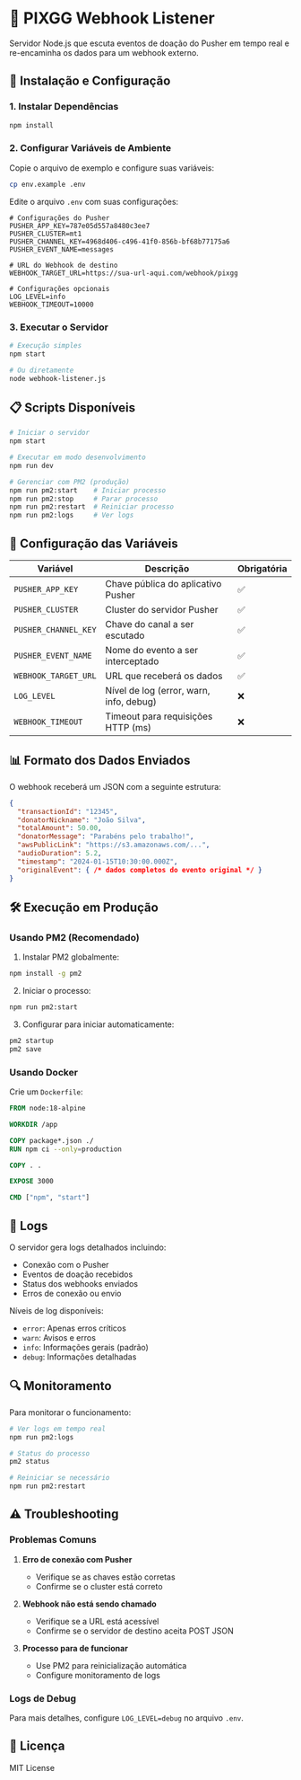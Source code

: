 # 🎯 PIXGG Webhook Listener

Servidor Node.js que escuta eventos de doação do Pusher em tempo real e re-encaminha os dados para um webhook externo.

## 🚀 Instalação e Configuração

### 1. Instalar Dependências

```bash
npm install
```

### 2. Configurar Variáveis de Ambiente

Copie o arquivo de exemplo e configure suas variáveis:

```bash
cp env.example .env
```

Edite o arquivo `.env` com suas configurações:

```env
# Configurações do Pusher
PUSHER_APP_KEY=787e05d557a8480c3ee7
PUSHER_CLUSTER=mt1
PUSHER_CHANNEL_KEY=4968d406-c496-41f0-856b-bf68b77175a6
PUSHER_EVENT_NAME=messages

# URL do Webhook de destino
WEBHOOK_TARGET_URL=https://sua-url-aqui.com/webhook/pixgg

# Configurações opcionais
LOG_LEVEL=info
WEBHOOK_TIMEOUT=10000
```

### 3. Executar o Servidor

```bash
# Execução simples
npm start

# Ou diretamente
node webhook-listener.js
```

## 📋 Scripts Disponíveis

```bash
# Iniciar o servidor
npm start

# Executar em modo desenvolvimento
npm run dev

# Gerenciar com PM2 (produção)
npm run pm2:start    # Iniciar processo
npm run pm2:stop     # Parar processo
npm run pm2:restart  # Reiniciar processo
npm run pm2:logs     # Ver logs
```

## 🔧 Configuração das Variáveis

| Variável | Descrição | Obrigatória |
|----------|-----------|-------------|
| `PUSHER_APP_KEY` | Chave pública do aplicativo Pusher | ✅ |
| `PUSHER_CLUSTER` | Cluster do servidor Pusher | ✅ |
| `PUSHER_CHANNEL_KEY` | Chave do canal a ser escutado | ✅ |
| `PUSHER_EVENT_NAME` | Nome do evento a ser interceptado | ✅ |
| `WEBHOOK_TARGET_URL` | URL que receberá os dados | ✅ |
| `LOG_LEVEL` | Nível de log (error, warn, info, debug) | ❌ |
| `WEBHOOK_TIMEOUT` | Timeout para requisições HTTP (ms) | ❌ |

## 📊 Formato dos Dados Enviados

O webhook receberá um JSON com a seguinte estrutura:

```json
{
  "transactionId": "12345",
  "donatorNickname": "João Silva",
  "totalAmount": 50.00,
  "donatorMessage": "Parabéns pelo trabalho!",
  "awsPublicLink": "https://s3.amazonaws.com/...",
  "audioDuration": 5.2,
  "timestamp": "2024-01-15T10:30:00.000Z",
  "originalEvent": { /* dados completos do evento original */ }
}
```

## 🛠️ Execução em Produção

### Usando PM2 (Recomendado)

1. Instalar PM2 globalmente:
```bash
npm install -g pm2
```

2. Iniciar o processo:
```bash
npm run pm2:start
```

3. Configurar para iniciar automaticamente:
```bash
pm2 startup
pm2 save
```

### Usando Docker

Crie um `Dockerfile`:

```dockerfile
FROM node:18-alpine

WORKDIR /app

COPY package*.json ./
RUN npm ci --only=production

COPY . .

EXPOSE 3000

CMD ["npm", "start"]
```

## 📝 Logs

O servidor gera logs detalhados incluindo:
- Conexão com o Pusher
- Eventos de doação recebidos
- Status dos webhooks enviados
- Erros de conexão ou envio

Níveis de log disponíveis:
- `error`: Apenas erros críticos
- `warn`: Avisos e erros
- `info`: Informações gerais (padrão)
- `debug`: Informações detalhadas

## 🔍 Monitoramento

Para monitorar o funcionamento:

```bash
# Ver logs em tempo real
npm run pm2:logs

# Status do processo
pm2 status

# Reiniciar se necessário
npm run pm2:restart
```

## ⚠️ Troubleshooting

### Problemas Comuns

1. **Erro de conexão com Pusher**
   - Verifique se as chaves estão corretas
   - Confirme se o cluster está correto

2. **Webhook não está sendo chamado**
   - Verifique se a URL está acessível
   - Confirme se o servidor de destino aceita POST JSON

3. **Processo para de funcionar**
   - Use PM2 para reinicialização automática
   - Configure monitoramento de logs

### Logs de Debug

Para mais detalhes, configure `LOG_LEVEL=debug` no arquivo `.env`.

## 📄 Licença

MIT License
